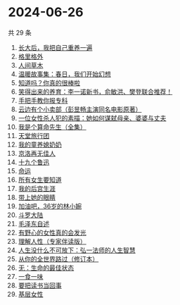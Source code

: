 # 2024-06-26

共 29 条

<!-- BEGIN WEREAD -->
<!-- 最后更新时间 2024-06-26 10:13:30 +0800 -->
1. [长大后，我把自己重养一遍](https://weread.qq.com/web/bookDetail/7a6323c0813ab8ec0g015987)
1. [格里格外](https://weread.qq.com/web/bookDetail/e1f325e0813ab8ebag017cb1)
1. [人间草木](https://weread.qq.com/web/bookDetail/7fa32530813ab8c38g010ecd)
1. [温暖故事集：春日，我们开始幻想](https://weread.qq.com/web/bookDetail/b3e32200813ab8e4cg012a3a)
1. [知道吗？你真的很棒啦](https://weread.qq.com/web/bookDetail/97332d20813ab8ebeg017b7e)
1. [笑得出来的养育：李一诺新书，俞敏洪、樊登联合推荐！](https://weread.qq.com/web/bookDetail/dee32220813ab8e38g010d6d)
1. [手把手教你报专科](https://weread.qq.com/web/bookDetail/89332580813ab8ec1g019e09)
1. [云边有个小卖部（彭昱畅主演同名电影原著）](https://weread.qq.com/web/bookDetail/bab32a3071628416babd854)
1. [一位女性杀人犯的素描：她如何谋弑母亲、婆婆与丈夫](https://weread.qq.com/web/bookDetail/af7329c0813ab8ebag01170a)
1. [我是个算命先生（全集）](https://weread.qq.com/web/bookDetail/966326e05c896b966ddd00e)
1. [天堂旅行团](https://weread.qq.com/web/bookDetail/1cc32510726d716d1cc2484)
1. [我的童养媳奶奶](https://weread.qq.com/web/bookDetail/d54324b0813ab8eb2g014ced)
1. [京洛再无佳人](https://weread.qq.com/web/bookDetail/fb032b70715b116dfb0434c)
1. [十九个鲁迅](https://weread.qq.com/web/bookDetail/f3d32530813ab8eafg011ef3)
1. [命运](https://weread.qq.com/web/bookDetail/0e932260813ab7297g01583b)
1. [所有女生要知道](https://weread.qq.com/web/bookDetail/36a325d0813ab89dbg0128d1)
1. [我的后宫生涯](https://weread.qq.com/web/bookDetail/960329f0813ab8eb7g019884)
1. [带上她的眼睛](https://weread.qq.com/web/bookDetail/54d329f071eb631654de262)
1. [加油吧，36岁的林小婉](https://weread.qq.com/web/bookDetail/87132c10813ab8eb5g01751e)
1. [斗罗大陆](https://weread.qq.com/web/bookDetail/3f832f105724353f8a62cda)
1. [毛泽东自述](https://weread.qq.com/web/bookDetail/4de325a0813ab7379g0121da)
1. [有野心的女性真的会发光](https://weread.qq.com/web/bookDetail/aae32160813ab8eb7g01064c)
1. [理解人性（专家伴读版）](https://weread.qq.com/web/bookDetail/b1b32c40813ab85b3g012280)
1. [人生没什么不可放下：弘一法师的人生智慧](https://weread.qq.com/web/bookDetail/96432640718c77a0964ad49)
1. [从你的全世界路过（修订本）](https://weread.qq.com/web/bookDetail/c66321c07188b9a8c665d4f)
1. [无：生命的最佳状态](https://weread.qq.com/web/bookDetail/38c32bd0813ab8eb4g01035c)
1. [一食一味](https://weread.qq.com/web/bookDetail/a0a3213071f3a38aa0a9d82)
1. [要把读书当回事](https://weread.qq.com/web/bookDetail/84332df0726cb9908433827)
1. [基层女性](https://weread.qq.com/web/bookDetail/d3c3209072646383d3ce031)
<!-- END WEREAD -->
